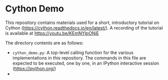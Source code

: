 # Cython Demo

This repository contains materials used for a short, introductory tutorial on Cython  (https://cython.readthedocs.io/en/latest/).  A recording of the tutorial is available at https://youtu.be/KEmNYlpONiE

The directory contents are as follows:

- ``cython_demo.py``: A top-level calling function for the various implementations in this repository.  The commands in this file are expected to be executed, one by one, in an IPython interactive session (https://ipython.org/)
- 

